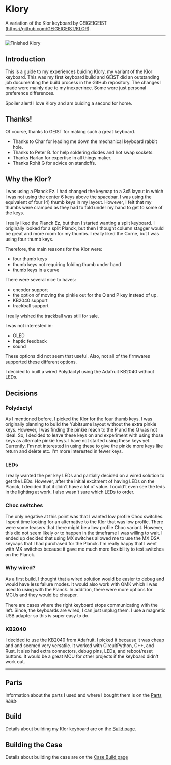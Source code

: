 # Klory
A variation of the Klor keyboard by GEIGEIGEIST (https://github.com/GEIGEIGEIST/KLOR).

***

![Finished Klory](images/FirstKloryFinished.png)

## Introduction

This is a guide to my experiences buiding Klory, my variant of the Klor keyboard. This was my first keyboard build and GEIST did an outstanding job
documenting the build process in the GitHub repository. The changes I made were mainly due to my inexperince. Some were just personal preference 
differences.

Spoiler alert! I love Klory and am buiding a second for home.

## Thanks!

Of course, thanks to GEIST for making such a great keyboard. 

- Thanks to Char for leading me down the mechanical keyboard rabbit hole. 
- Thanks to Peter B. for help soldering diodes and hot swap sockets. 
- Thanks Harlan for expertise in all things maker.
- Thanks Rohit G for advice on standoffs.

## Why the Klor?

I was using a Planck Ez. I had changed the keymap to a 3x5 layout in which I was not using the center 6 keys above the spacebar. I was using the equivalent of four (4) thumb keys in my layout. However, I felt that my thumbs were cramped as they had to fold under my hand to get to some of the keys.

I really liked the Planck Ez, but then I started wanting a split keyboard. I originally looked for a split Planck, but then I thought column
stagger would be great and more room for my thumbs. I really liked the Corne, but I was using four thumb keys.

Therefore, the main reasons for the Klor were:
- four thumb keys
- thumb keys not requiring folding thumb under hand
- thumb keys in a curve

There were several nice to haves:
- encoder support
- the option of moving the pinkie out for the Q and P key instead of up.
- KB2040 support
- trackball support

I really wished the trackball was still for sale.

I was not interested in:
- OLED
- haptic feedback
- sound

These options did not seem that useful. Also, not all of the firmwares supported these different options.

I decided to built a wired Polydactyl using the Adafruit KB2040 without LEDs.

## Decisions

### Polydactyl

As I mentioned before, I picked the Klor for the four thumb keys. I was originally planning to build the Yubitsume layout without the extra pinkie keys. However, I was finding the pinkie reach to the P and the Q was not ideal. So, I decided to leave these keys on and experiment with using those keys as alternate pinkie keys. I have not started using these keys yet. Currently, I'm not interested in using these to give the pinkie more keys like return and delete etc. I'm more interested in fewer keys.

### LEDs

I really wanted the per key LEDs and partially decided on a wired solution to get the LEDs. However, after the initial excitment of having LEDs on the 
Planck, I decided that it didn't have a lot of value. I could't even see the leds in the lighting at work. I also wasn't sure which LEDs to order.

### Choc switches

The only negative at this point was that I wanted low profile Choc switches. I spent time looking for an alternative to the Klor that was low profile.
There were some teasers that there might be a low profile Choc variant. However, this did not seem likely or to happen in the timeframe I was willing to wait. I ended up decided that using MX switches allowed me to use the MX DSA keycaps that I had purchased for the Planck. I'm really happy that I went with MX switches because it gave me much more flexibility to test switches on the Planck.

### Why wired?

As a first build, I thought that a wired solution would be easier to debug and would have less failure modes. It would also work with QMK which I was used to using with the Planck. In addition, there were more options for MCUs and they would be cheaper.

There are cases where the right keyboard stops communicating with the left. Since, the keyboards are wired, I can just unplug them. I use a magnetic USB adapter so this is super easy to do. 

### KB2040

I decided to use the KB2040 from Adafruit. I picked it because it was cheap and and seemed very versatile. It worked with CircuitPython, C++, and Rust. It also had extra connectors, debug pins, LEDs, and reboot/reset buttons. It would be a great MCU for other projects if the keyboard didn't work out.

***

## Parts

Information about the parts I used and where I bought them is on the [Parts page](/pages/Parts.md).

## Build

Details about building my Klor keyboard are on the [Build page](/pages/Build.md).

## Building the Case

Details about building the case are on the [Case Build page](/pages/CaseBuild.md)
